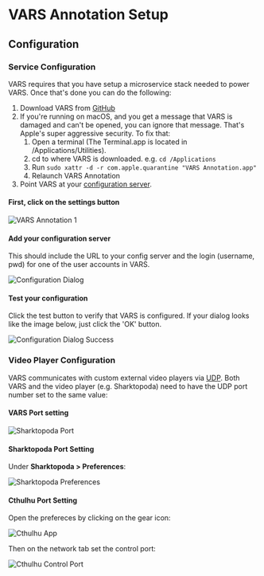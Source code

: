 # VARS Annotation Setup

## Configuration

### Service Configuration

VARS requires that you have setup a microservice stack needed to power VARS. Once that's done you can do the following:

1. Download VARS from [GitHub](https://github.com/mbari-media-management/vars-annotation/releases)
2. If you're running on macOS, and you get a message that VARS is damaged and can't be opened, you can ignore that message. That's Apple's super aggressive security. To fix that:
    1. Open a terminal (The Terminal.app is located in /Applications/Utilities).
    2. cd to where VARS is downloaded. e.g. `cd /Applications`
    3. Run `sudo xattr -d -r com.apple.quarantine "VARS Annotation.app"`
    4. Relaunch VARS Annotation
3. Point VARS at your [configuration server](https://github.com/mbari-media-management/raziel).

#### First, click on the settings button

![VARS Annotation 1](assets/images/VARSAnnotation1.jpeg)

#### Add your configuration server

This should include the URL to your config server and the login (username, pwd) for one of the user accounts in VARS.

![Configuration Dialog](assets/images/ConfigServerDialog.png)

#### Test your configuration

Click the test button to verify that VARS is configured. If your dialog looks like the image below, just click the 'OK' button.

![Configuration Dialog Success](assets/images/ConfigServerDialogSuccess.png)

### Video Player Configuration

VARS communicates with custom external video players via [UDP](https://en.wikipedia.org/wiki/User_Datagram_Protocol). Both VARS and the video player (e.g. Sharktopoda) need to have the UDP port number set to the same value:

#### VARS Port setting

![Sharktopoda Port](assets/images/SharktopodaDialogPort.jpeg)

#### Sharktopoda Port Setting

Under __Sharktopoda > Preferences__:

![Sharktopoda Preferences](assets/images/SharktopodaPrefs.png)

#### Cthulhu Port Setting

Open the prefereces by clicking on the gear icon:

![Cthulhu App](assets/images/CthulhuControlsPrefs.jpeg)

Then on the network tab set the control port:

![Cthulhu Control Port](assets/images/CthulhuPrefsNetworkPort.jpeg)

